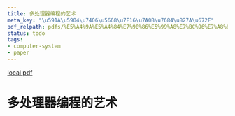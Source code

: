 ```yaml
---
title: 多处理器编程的艺术
meta_key: "\u591A\u5904\u7406\u5668\u7F16\u7A0B\u7684\u827A\u672F"
pdf_relpath: pdfs/%E5%A4%9A%E5%A4%84%E7%90%86%E5%99%A8%E7%BC%96%E7%A8%8B%E7%9A%84%E8%89%BA%E6%9C%AF.pdf
status: todo
tags:
- computer-system
- paper
---
```


[local pdf](../../../pdfs/%E5%A4%9A%E5%A4%84%E7%90%86%E5%99%A8%E7%BC%96%E7%A8%8B%E7%9A%84%E8%89%BA%E6%9C%AF.pdf)

# 多处理器编程的艺术
